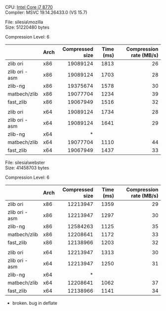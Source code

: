 CPU: [Intel Core i7 8770](https://ark.intel.com/products/126686/Intel-Core-i7-8700-Processor-12M-Cache-up-to-4_60-GHz)  
Compiler: MSVC 19.14.26433.0 (VS 15.7)

File: silesia\mozilla  
Size: 51220480 bytes

Compression Level: 6

|                | Arch | Compressed size | Time (ms) | Compression rate (MB/s) |
| -------------- | -----| ---------------:| ---------:| -----------------------:|
| zlib ori       | x86  | 19089124        | 1813      | 26 |
| zlib ori - asm | x86  | 19089124        | 1703      | 28 |
| zlib-ng        | x86  | 19375674        | 1578      | 30 |
| matbech/zlib   | x86  | 19077704        | 1234      | 39 |
| fast_zlib      | x86  | 19067949        | 1516      | 32 |
|                |      |                 |           |    |
| zlib ori       | x64  | 19089124        | 1734      | 28 |
| zlib ori - asm | x64  | 19089124        | 1641      | 29 |
| zlib-ng        | x64  | *               |           |    |
| matbech/zlib   | x64  | 19077704        | 1110      | 44 |
| fast_zlib      | x64  | 19067949        | 1437      | 33 |


File: silesia\webster  
Size: 41458703 bytes

Compression Level: 6

|                | Arch | Compressed size | Time (ms) | Compression rate (MB/s) |
| -------------- | -----| ---------------:| ---------:| -----------------------:|
| zlib ori       | x86  | 12213947        | 1359      | 29 |
| zlib ori - asm | x86  | 12213947        | 1297      | 30 |
| zlib-ng        | x86  | 12584263        | 1125      | 35 |
| matbech/zlib   | x86  | 12208641        | 1172      | 33 |
| fast_zlib      | x86  | 12138966        | 1203      | 32 |
|                |      |                 |           |    |
| zlib ori       | x64  | 12213947        | 1313      | 30 |
| zlib ori - asm | x64  | 12213947        | 1250      | 31 |
| zlib-ng        | x64  | *               |           |    |
| matbech/zlib   | x64  | 12208641        | 1062      | 37 |
| fast_zlib      | x64  | 12138966        | 1141      | 34 |


* broken. bug in deflate
